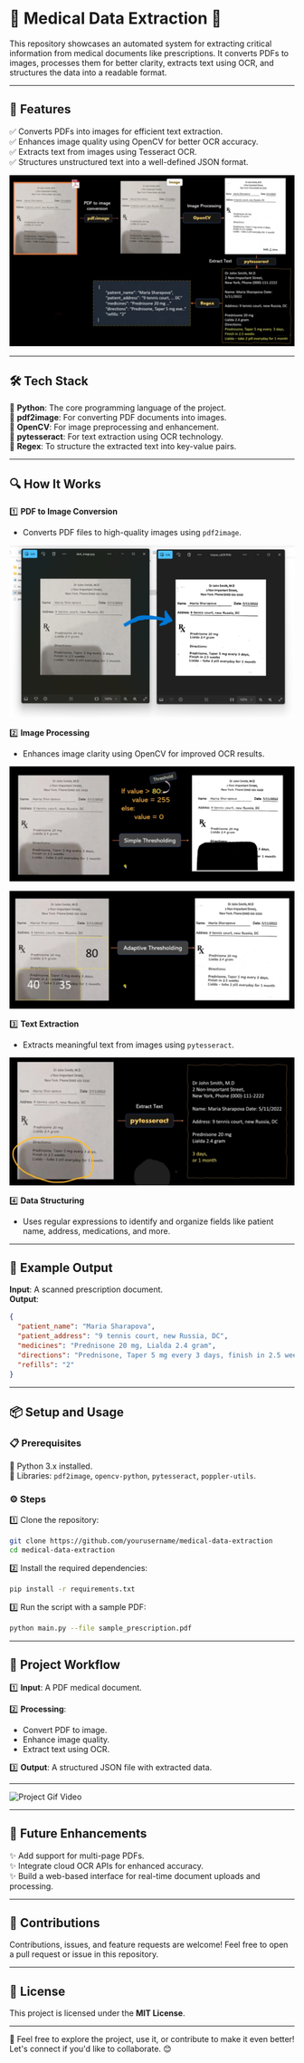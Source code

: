 # 🚀 Medical Data Extraction 🏥  

This repository showcases an automated system for extracting critical information from medical documents like prescriptions. It converts PDFs to images, processes them for better clarity, extracts text using OCR, and structures the data into a readable format.  

---

## 🌟 **Features**  
✅ Converts PDFs into images for efficient text extraction.  
✅ Enhances image quality using OpenCV for better OCR accuracy.  
✅ Extracts text from images using Tesseract OCR.  
✅ Structures unstructured text into a well-defined JSON format.  



![Medical Data Extraction Workflow](https://github.com/Rohesen/Medical-Data-Extraction/blob/main/medical%20data%20extraction%205.png)




---

## 🛠️ **Tech Stack**  
🔹 **Python**: The core programming language of the project.  
🔹 **pdf2image**: For converting PDF documents into images.  
🔹 **OpenCV**: For image preprocessing and enhancement.  
🔹 **pytesseract**: For text extraction using OCR technology.  
🔹 **Regex**: To structure the extracted text into key-value pairs.  

---

## 🔍 **How It Works**  

1️⃣ **PDF to Image Conversion**  
   - Converts PDF files to high-quality images using `pdf2image`.

![Medical Data Extraction Workflow](https://github.com/Rohesen/Medical-Data-Extraction/blob/main/medical%20data%20extraction%201.png)


2️⃣ **Image Processing**  
   - Enhances image clarity using OpenCV for improved OCR results.

     

![Simple Thresholding](https://github.com/Rohesen/Medical-Data-Extraction/blob/main/medical%20data%20extraction%203.png)





![Adaptive Thresholding](https://github.com/Rohesen/Medical-Data-Extraction/blob/main/medical%20data%20extraction%202.png)


 

3️⃣ **Text Extraction**  
   - Extracts meaningful text from images using `pytesseract`.



![Text Extraction](https://github.com/Rohesen/Medical-Data-Extraction/blob/main/medical%20data%20extraction%204.png)




4️⃣ **Data Structuring**  
   - Uses regular expressions to identify and organize fields like patient name, address, medications, and more.



---

## 🧾 **Example Output**  

**Input**: A scanned prescription document.  
**Output**:  

```json
{
  "patient_name": "Maria Sharapova",
  "patient_address": "9 tennis court, new Russia, DC",
  "medicines": "Prednisone 20 mg, Lialda 2.4 gram",
  "directions": "Prednisone, Taper 5 mg every 3 days, finish in 2.5 weeks",
  "refills": "2"
}
```  

---

## 📦 **Setup and Usage**  

### 📋 **Prerequisites**  
🔹 Python 3.x installed.  
🔹 Libraries: `pdf2image`, `opencv-python`, `pytesseract`, `poppler-utils`.  

### ⚙️ **Steps**  

1️⃣ Clone the repository:  
   ```bash
   git clone https://github.com/yourusername/medical-data-extraction
   cd medical-data-extraction
   ```  

2️⃣ Install the required dependencies:  
   ```bash
   pip install -r requirements.txt
   ```  

3️⃣ Run the script with a sample PDF:  
   ```bash
   python main.py --file sample_prescription.pdf
   ```  

---

## 📂 **Project Workflow**  

1️⃣ **Input**: A PDF medical document.

2️⃣ **Processing**:  
   - Convert PDF to image.  
   - Enhance image quality.  
   - Extract text using OCR. 

3️⃣ **Output**: A structured JSON file with extracted data.  


---

![Project Gif Video](https://github.com/Rohesen/Medical-Data-Extraction/blob/main/project_video_gif.gif)


---

## 🚀 **Future Enhancements**  
✨ Add support for multi-page PDFs.  
✨ Integrate cloud OCR APIs for enhanced accuracy.  
✨ Build a web-based interface for real-time document uploads and processing.  

---

## 🤝 **Contributions**  
Contributions, issues, and feature requests are welcome! Feel free to open a pull request or issue in this repository.  

---

## 📜 **License**  
This project is licensed under the **MIT License**.  

---

🎉 Feel free to explore the project, use it, or contribute to make it even better! Let's connect if you'd like to collaborate. 😊  
